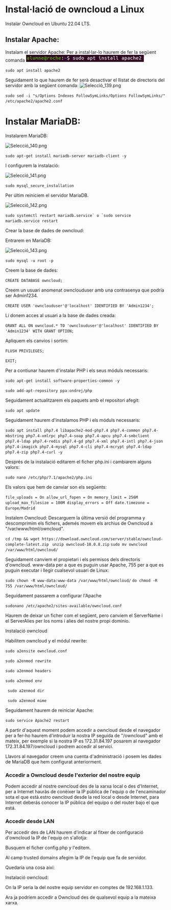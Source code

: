 # Instal·lació de owncloud a Linux

Instalar Owncloud en Ubuntu 22.04 LTS.

## Instalar Apache:

Instalam el servidor Apache:
Per a instal·lar-lo haurem de fer la següent comanda
![Selecció_138.png](Selecció_138.png)

``` sudo apt install apache2 ```

Seguidament lo que haurem de fer serà desactivar el llistat de directoris del servidor amb la següent comanda:
![Selecció_139.png](Selecció_139.png)

``` sudo sed -i "s/Options Indexes FollowSymLinks/Options FollowSymLinks/" /etc/apache2/apache2.conf ```

# Instalar MariaDB:

Instalarem MariaDB:

![Selecció_140.png](Selecció_140.png)

``` sudo apt-get install mariadb-server mariadb-client -y ```

I configurem la instalació:

![Selecció_141.png](Selecció_141.png)

``` sudo mysql_secure_installation ```

Per últim reiniciem el servidor MariaDB.

![Selecció_142.png](Selecció_142.png)

``` sudo systemctl restart mariadb.service` o `sudo service mariadb.service restart ```

Crear la base de dades de owncloud:

Entrarem en MariaDB:

![Selecció_143.png](Selecció_143.png)

``` sudo mysql -u root -p ```

Creem la base de dades:

``` CREATE DATABASE owncloud; ```

Creem un usuari anomenat ownclouduser amb una contrasenya que podría ser Admin1234.

``` CREATE USER 'ownclouduser'@'localhost' IDENTIFIED BY 'Admin1234'; ```

Li donem acces al usuari a la base de dades creada:

``` GRANT ALL ON owncloud.* TO 'ownclouduser'@'localhost' IDENTIFIED BY 'Admin1234' WITH GRANT OPTION; ```

Apliquem els canvios i sortim:

``` FLUSH PRIVILEGES; ```

``` EXIT; ```

Per a contiunar haurem d'instalar PHP i els seus móduls necessaris:

``` sudo apt-get install software-properties-common -y ```

``` sudo add-apt-repository ppa:ondrej/php ```

Seguidament actualitzarem els paquets amb el repositori afegit:

```sudo apt update ```

Seguidament haurem d'instalamos PHP i els móduls necessaris:

``` sudo apt install php7.4 libapache2-mod-php7.4 php7.4-common php7.4-mbstring php7.4-xmlrpc php7.4-soap php7.4-apcu php7.4-smbclient php7.4-ldap php7.4-redis php7.4-gd php7.4-xml php7.4-intl php7.4-json php7.4-imagick php7.4-mysql php7.4-cli php7.4-mcrypt php7.4-ldap php7.4-zip php7.4-curl -y ```

Després de la instalació editarem el ficher php.ini i cambiarem alguns valors:

``` sudo nano /etc/php/7.1/apache2/php.ini ```

Els valors que hem de canviar son els següents:

``` file_uploads = On allow_url_fopen = On memory_limit = 256M upload_max_filesize = 100M display_errors = Off date.timezone = Europe/Madrid ```

Instalem Owncloud:
Descarguem la última versió del programma y descomprimim els fichers, ademés movem els archius de Owncloud a "/var/www/html/owncloud".

```cd /tmp && wget https://download.owncloud.com/server/stable/owncloud-complete-latest.zip ```
``` unzip owncloud-10.0.8.zip ```
``` sudo mv owncloud /var/www/html/owncloud/ ```

Seguidament canviem el propietari i els permisos dels directoris d'owncloud. www-data per a que es puguin usar Apache, 755 per a que es puguin executar i llegir cualsevol usuari de Linux:

``` sudo chown -R www-data:www-data /var/www/html/owncloud/ ```
``` do chmod -R 755 /var/www/html/owncloud/ ```

Seguidament passarem a configurar l'Apache

``` sudonano /etc/apache2/sites-available/owncloud.conf ```

Haurem de deixar un ficher com el següent, pero canviem el ServerName i el ServerAlies per los noms i alies del nostre propi dominio.

Instalació owncloud

Habilitem owncloud y el módul rewrite:

``` sudo a2ensite owncloud.conf ```

``` sudo a2enmod rewrite ```

``` sudo a2enmod headers ```

``` sudo a2enmod env ```

``` sudo a2enmod dir```

``` sudo a2enmod mime```

Seguidament haurem de reiniciar Apache:

``` sudo service Apache2 restart ```

A partir d'aquest moment podem accedir a owncloud desde el navegador per a fer-ho haurem d'introduir la nostra IP seguida de "/owncloud" amb el mateix, per exemple si la nostra IP es 172.31.84.197 posarem al navegador 172.31.84.197/owncloud i podrem accedir al servici.

Llavors al navegador creem una cuenta d'administració i posem les dades de MariaDB que hem configurat anteriorment.

### Accedir a Owncloud desde l'exterior del nostre equip

Podem accedir al nostre owncloud des de la xarxa local o des d'Internet, per a Internet hauràs de conèixer la IP pública de l'equip o de l'encaminador sota el que està.estro owncloud desde la red local o desde Internet, para Internet deberás conocer la IP pública del equipo o del router bajo el que está.

### Accedir desde LAN

Per accedir des de LAN haurem d'indicar al fitxer de configuració d'owncloud la IP de l'equip on s'allotja:

Busquem el ficher config.php y l'editem.

Al camp trusted domains afegim la IP de l'equip que fa de servidor.

Quedaría una cosa així:

Instalació owncloud:

On la IP seria la del nostre equip servidor en comptes de 192.168.1.133.

Ara ja podríem accedir a Owncloud des de qualsevol equip a la mateixa xarxa.
